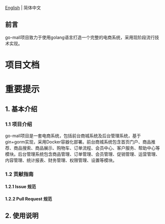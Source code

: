 

[English](./README-en.md) | 简体中文

## 前言

go-mall项目致力于使用golang语言打造一个完整的电商系统，采用现阶段流行技术实现。

# 项目文档


# 重要提示



## 1. 基本介绍

### 1.1 项目介绍
go-mall项目是一套电商系统，包括前台商城系统及后台管理系统，基于gin+gorm实现，采用Docker容器化部署。前台商城系统包含首页门户、商品推荐、商品搜索、商品展示、购物车、订单流程、会员中心、客户服务、帮助中心等模块。后台管理系统包含商品管理、订单管理、会员管理、促销管理、运营管理、内容管理、统计报表、财务管理、权限管理、设置等模块。


### 1.2 贡献指南


#### 1.2.1 Issue 规范

#### 1.2.2 Pull Request 规范


## 2. 使用说明




